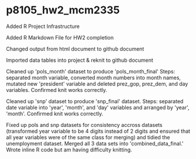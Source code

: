 # p8105_hw2_mcm2335

Added R Project Infrastructure

Added R Markdown File for HW2 completion

Changed output from html document to github document

Imported data tables into project & reknit to github document

Cleaned up 'pols_month' dataset to produce 'pols_month_final'
Steps: separated month variable, converted month numbers into month names, mutated new 'president' variable and deleted prez_gop, prez_dem, and day variables. Confirmed knit works correctly.

Cleaned up 'snp' dataset to produce 'snp_final' dataset.
Steps: separated date variable into 'year', 'month', and 'day' variables and arranged by 'year', 'month'. Confirmed knit works correctly.

Fixed up pols and snp datasets for consistency accross datasets (transformed year variable to be 4 digits instead of 2 digits and ensured that all year variables were of the same class for merging) and tidied the unemployment dataset. Merged all 3 data sets into 'combined_data_final.' Wrote inline R code but am having difficulty knitting.